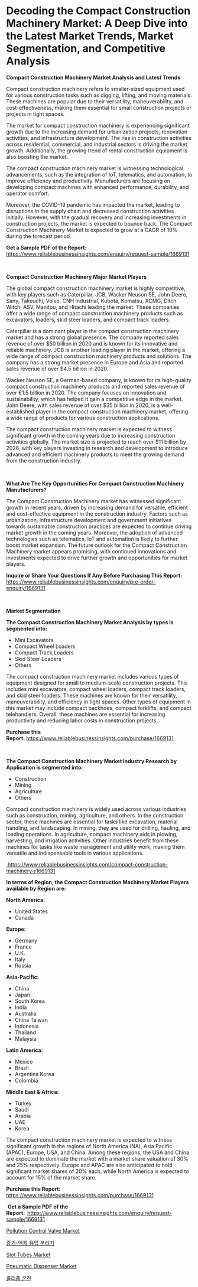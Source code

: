 <p><h1>Decoding the Compact Construction Machinery Market: A Deep Dive into the Latest Market Trends, Market Segmentation, and Competitive Analysis</h1></p><p><strong>Compact Construction Machinery Market Analysis and Latest Trends</strong></p>
<p><p>Compact construction machinery refers to smaller-sized equipment used for various construction tasks such as digging, lifting, and moving materials. These machines are popular due to their versatility, maneuverability, and cost-effectiveness, making them essential for small construction projects or projects in tight spaces.</p><p>The market for compact construction machinery is experiencing significant growth due to the increasing demand for urbanization projects, renovation activities, and infrastructure development. The rise in construction activities across residential, commercial, and industrial sectors is driving the market growth. Additionally, the growing trend of rental construction equipment is also boosting the market.</p><p>The compact construction machinery market is witnessing technological advancements, such as the integration of IoT, telematics, and automation, to improve efficiency and productivity. Manufacturers are focusing on developing compact machines with enhanced performance, durability, and operator comfort.</p><p>Moreover, the COVID-19 pandemic has impacted the market, leading to disruptions in the supply chain and decreased construction activities initially. However, with the gradual recovery and increasing investments in construction projects, the market is expected to bounce back. The Compact Construction Machinery Market is expected to grow at a CAGR of 10% during the forecast period.</p></p>
<p><strong>Get a Sample PDF of the Report:&nbsp;</strong> <a href="https://www.reliablebusinessinsights.com/enquiry/request-sample/1669131">https://www.reliablebusinessinsights.com/enquiry/request-sample/1669131</a></p>
<p>&nbsp;</p>
<p><strong>Compact Construction Machinery Major Market Players</strong></p>
<p><p>The global compact construction machinery market is highly competitive, with key players such as Caterpillar, JCB, Wacker Neuson SE, John Deere, Sany, Takeuchi, Volvo, CNH Industrial, Kubota, Komatsu, XCMG, Ditch Witch, ASV, Manitou, and Hitachi leading the market. These companies offer a wide range of compact construction machinery products such as excavators, loaders, skid steer loaders, and compact track loaders.</p><p>Caterpillar is a dominant player in the compact construction machinery market and has a strong global presence. The company reported sales revenue of over $50 billion in 2020 and is known for its innovative and reliable machinery. JCB is another leading player in the market, offering a wide range of compact construction machinery products and solutions. The company has a strong market presence in Europe and Asia and reported sales revenue of over $4.5 billion in 2020.</p><p>Wacker Neuson SE, a German-based company, is known for its high-quality compact construction machinery products and reported sales revenue of over €1.5 billion in 2020. The company focuses on innovation and sustainability, which has helped it gain a competitive edge in the market. John Deere, with sales revenue of over $35 billion in 2020, is a well-established player in the compact construction machinery market, offering a wide range of products for various construction applications.</p><p>The compact construction machinery market is expected to witness significant growth in the coming years due to increasing construction activities globally. The market size is projected to reach over $11 billion by 2026, with key players investing in research and development to introduce advanced and efficient machinery products to meet the growing demand from the construction industry.</p></p>
<p>&nbsp;</p>
<p><strong>What Are The Key Opportunities For Compact Construction Machinery Manufacturers?</strong></p>
<p><p>The Compact Construction Machinery market has witnessed significant growth in recent years, driven by increasing demand for versatile, efficient and cost-effective equipment in the construction industry. Factors such as urbanization, infrastructure development and government initiatives towards sustainable construction practices are expected to continue driving market growth in the coming years. Moreover, the adoption of advanced technologies such as telematics, IoT and automation is likely to further boost market expansion. The future outlook for the Compact Construction Machinery market appears promising, with continued innovations and investments expected to drive further growth and opportunities for market players.</p></p>
<p><strong>Inquire or Share Your Questions If Any Before Purchasing This Report:</strong> <a href="https://www.reliablebusinessinsights.com/enquiry/pre-order-enquiry/1669131">https://www.reliablebusinessinsights.com/enquiry/pre-order-enquiry/1669131</a></p>
<p>&nbsp;</p>
<p><strong>Market Segmentation</strong></p>
<p><strong>The Compact Construction Machinery Market Analysis by types is segmented into:</strong></p>
<p><ul><li>Mini Excavators</li><li>Compact Wheel Loaders</li><li>Compact Track Loaders</li><li>Skid Steer Loaders</li><li>Others</li></ul></p>
<p><p>The compact construction machinery market includes various types of equipment designed for small to medium-scale construction projects. This includes mini excavators, compact wheel loaders, compact track loaders, and skid steer loaders. These machines are known for their versatility, maneuverability, and efficiency in tight spaces. Other types of equipment in this market may include compact backhoes, compact forklifts, and compact telehandlers. Overall, these machines are essential for increasing productivity and reducing labor costs in construction projects.</p></p>
<p><strong>Purchase this Report:&nbsp;</strong><a href="https://www.reliablebusinessinsights.com/purchase/1669131">https://www.reliablebusinessinsights.com/purchase/1669131</a></p>
<p>&nbsp;</p>
<p><strong>The Compact Construction Machinery Market Industry Research by Application is segmented into:</strong></p>
<p><ul><li>Construction</li><li>Mining</li><li>Agriculture</li><li>Others</li></ul></p>
<p><p>Compact construction machinery is widely used across various industries such as construction, mining, agriculture, and others. In the construction sector, these machines are essential for tasks like excavation, material handling, and landscaping. In mining, they are used for drilling, hauling, and loading operations. In agriculture, compact machinery aids in plowing, harvesting, and irrigation activities. Other industries benefit from these machines for tasks like waste management and utility work, making them versatile and indispensable tools in various applications.</p></p>
<p><a href="https://www.reliablebusinessinsights.com/compact-construction-machinery-r1669131">&nbsp;https://www.reliablebusinessinsights.com/compact-construction-machinery-r1669131</a></p>
<p><strong>In terms of Region, the Compact Construction Machinery Market Players available by Region are:</strong></p>
<p>
    <p> <strong> North America: </strong>
        <ul>
            <li>United States</li>
            <li>Canada</li>
        </ul>
        </p> 
    <p> <strong> Europe: </strong>
        <ul>
            <li>Germany</li>
            <li>France</li>
            <li>U.K.</li>
            <li>Italy</li>
            <li>Russia</li>
        </ul>
        </p> 
    <p> <strong> Asia-Pacific: </strong>
        <ul>
            <li>China</li>
            <li>Japan</li>
            <li>South Korea</li>
            <li>India</li>
            <li>Australia</li>
            <li>China Taiwan</li>
            <li>Indonesia</li>
            <li>Thailand</li>
            <li>Malaysia</li>
        </ul>
        </p> 
    <p> <strong> Latin America: </strong>
        <ul>
            <li>Mexico</li>
            <li>Brazil</li>
            <li>Argentina Korea</li>
            <li>Colombia</li>
        </ul>
        </p> 
    <p> <strong> Middle East & Africa: </strong>
        <ul>
            <li>Turkey</li>
            <li>Saudi</li>
            <li>Arabia</li>
            <li>UAE</li>
            <li>Korea</li>
        </ul>
    </p>
    </p>
<p><p>The compact construction machinery market is expected to witness significant growth in the regions of North America (NA), Asia Pacific (APAC), Europe, USA, and China. Among these regions, the USA and China are expected to dominate the market with a market share valuation of 30% and 25% respectively. Europe and APAC are also anticipated to hold significant market shares of 20% each, while North America is expected to account for 15% of the market share.</p></p>
<p><strong>Purchase this Report: </strong><a href="https://www.reliablebusinessinsights.com/purchase/1669131">https://www.reliablebusinessinsights.com/purchase/1669131</a></p>
<p>&nbsp;<strong>Get a Sample PDF of the Report:&nbsp;&nbsp;</strong><a href="https://www.reliablebusinessinsights.com/enquiry/request-sample/1669131">https://www.reliablebusinessinsights.com/enquiry/request-sample/1669131</a></p>
<p><strong></strong></p>
<p><p><a href="https://github.com/IzaiahBartell/Market-Research-Report-List-1/blob/main/pollution-control-valve-market.md">Pollution Control Valve Market</a></p><p><a href="https://github.com/TrevorKruvalis5678/Market-Research-Report-List-2/blob/main/8448889172054.md">증기-액체 유입 분리기</a></p><p><a href="https://issuu.com/reportprime-2/docs/slot-tubes-market-size-2030.pptx">Slot Tubes Market</a></p><p><a href="https://github.com/Valeridd446677/Market-Research-Report-List-1/blob/main/pneumatic-dispenser-market.md">Pneumatic Dispenser Market</a></p><p><a href="https://github.com/joannescott9078/Market-Research-Report-List-1/blob/main/7605751172055.md">콜리폼 온천</a></p></p>